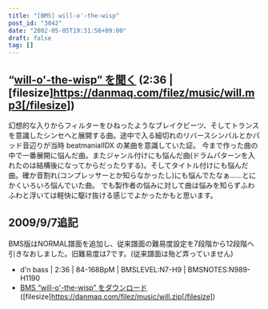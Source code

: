 ```yaml
---
title: "[BMS] will-o'-the-wisp"
post_id: "3042"
date: "2002-05-05T19:31:56+09:00"
draft: false
tag: []
---
```



## “[will-o'-the-wisp” を聞く](/filez/music/will.mp3) (2:36 | [filesize]https://danmaq.com/filez/music/will.mp3[/filesize])


幻想的な入りからフィルターをひねったようなブレイクビーツ、そしてトランスを意識したシンセへと展開する曲。途中で入る細切れのリバースシンバルとかパッド音辺りが当時 beatmaniaIIDX の某曲を意識していた証。 今まで作った曲の中で一番展開に悩んだ曲。またジャンル付けにも悩んだ曲(ドラムパターンを入れたのは結構後になってからだったりする)。そしてタイトル付けにも悩んだ曲。確か音割れ(コンプレッサーとか知らなかったし)にも悩んでたなぁ……とにかくいろいろ悩んでいた曲。 でも製作者の悩みに対して曲は悩みを知らずふわふわと浮いては軽快に駆け抜ける感じでよかったかもと思います。 

## 2009/9/7追記
BMS版はNORMAL譜面を追加し、従来譜面の難易度設定を7段階から12段階へ引きなおしました。旧難易度は7です。(従来譜面は殆ど弄っていません)

  * d'n bass | 2:36 | 84-168BpM | BMSLEVEL:N7-H9 | BMSNOTES:N989-H1190
  * [BMS “will-o'-the-wisp” をダウンロード](/filez/music/will.zip) ([filesize]https://danmaq.com/filez/music/will.zip[/filesize])
